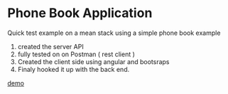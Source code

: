 # Phone Book Application
Quick test example on a mean stack using a simple phone book example

1. created the server API
2. fully tested on on Postman ( rest client )
3. Created the client side using angular and bootsraps
4. Finaly hooked it up with the back end.

[demo](http://myxperiment.uk:3000/)
